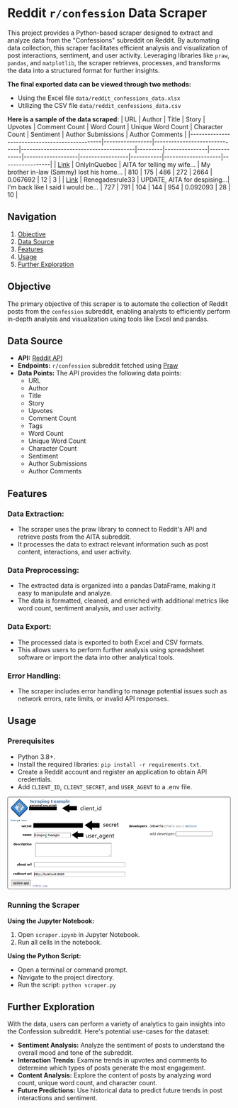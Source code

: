 # Reddit `r/confession` Data Scraper

This project provides a Python-based scraper designed to extract and analyze data from the "Confessions" subreddit on Reddit. By automating data collection, this scraper facilitates efficient analysis and visualization of post interactions, sentiment, and user activity. Leveraging libraries like `praw`, `pandas`, and `matplotlib`, the scraper retrieves, processes, and transforms the data into a structured format for further insights.

**The final exported data can be viewed through two methods:**
- Using the Excel file `data/reddit_confessions_data.xlsx`
- Utilizing the CSV file `data/reddit_confessions_data.csv`

**Here is a sample of the data scraped:**
| URL                                           | Author          | Title                        | Story                                  | Upvotes | Comment Count | Word Count | Unique Word Count | Character Count | Sentiment | Author Submissions | Author Comments |
|-----------------------------------------------|-----------------|------------------------------|----------------------------------------|---------|---------------|------------|-------------------|-----------------|-----------|--------------------|-----------------|
| [Link](https://www.reddit.com/r/AmItheAsshole/comment/...) | OnlyInQuebec    | AITA for telling my wife...  | My brother in-law (Sammy) lost his home... | 810     | 175           | 486        | 272               | 2664            | 0.067692  | 12                 | 3               |
| [Link](https://www.reddit.com/r/AmItheAsshole/comment/...) | Renegadesrule33 | UPDATE, AITA for despising...| I'm back like I said I would be...     | 727     | 791           | 104        | 144               | 954             | 0.092093  | 28                 | 10              |

## Navigation
1. [Objective](#objective)
2. [Data Source](#data-source)
3. [Features](#features)
4. [Usage](#usage)
5. [Further Exploration](#further-exploration)

## Objective
The primary objective of this scraper is to automate the collection of Reddit posts from the `confession` subreddit, enabling analysts to efficiently perform in-depth analysis and visualization using tools like Excel and pandas.

## Data Source
- **API:** [Reddit API](https://www.reddit.com/dev/api)
- **Endpoints:** `r/confession` subreddit fetched using [Praw](https://praw.readthedocs.io/en/stable/)
- **Data Points:** The API provides the following data points:
    - URL
    - Author
    - Title
    - Story
    - Upvotes
    - Comment Count
    - Tags
    - Word Count
    - Unique Word Count
    - Character Count
    - Sentiment
    - Author Submissions
    - Author Comments

## Features
### Data Extraction:
- The scraper uses the praw library to connect to Reddit's API and retrieve posts from the AITA subreddit.
- It processes the data to extract relevant information such as post content, interactions, and user activity.

### Data Preprocessing:
- The extracted data is organized into a pandas DataFrame, making it easy to manipulate and analyze.
- The data is formatted, cleaned, and enriched with additional metrics like word count, sentiment analysis, and user activity.

### Data Export:
- The processed data is exported to both Excel and CSV formats.
- This allows users to perform further analysis using spreadsheet software or import the data into other analytical tools.

### Error Handling:
- The scraper includes error handling to manage potential issues such as network errors, rate limits, or invalid API responses.

## Usage
### Prerequisites
- Python 3.8+.
- Install the required libraries: `pip install -r requirements.txt`.
- Create a Reddit account and register an application to obtain API credentials.
- Add `CLIENT_ID`, `CLIENT_SECRET`, and `USER_AGENT` to a .env file.

![alt text](image.png)

### Running the Scraper

**Using the Jupyter Notebook:**
1. Open `scraper.ipynb` in Jupyter Notebook.
2. Run all cells in the notebook.

**Using the Python Script:**
- Open a terminal or command prompt.
- Navigate to the project directory.
- Run the script: `python scraper.py`

## Further Exploration

With the data, users can perform a variety of analytics to gain insights into the Confession subreddit. Here's potential use-cases for the dataset:
- **Sentiment Analysis:** Analyze the sentiment of posts to understand the overall mood and tone of the subreddit.
- **Interaction Trends:** Examine trends in upvotes and comments to determine which types of posts generate the most engagement.
- **Content Analysis:** Explore the content of posts by analyzing word count, unique word count, and character count.
- **Future Predictions:** Use historical data to predict future trends in post interactions and sentiment.